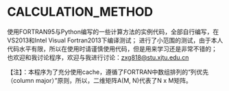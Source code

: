 # CALCULATION_METHOD
使用FORTRAN95与Python编写的一些计算方法的实例代码，全部自行编写，在VS2013和Intel Visual Fortran2013下编译测试；
进行了小范围的测试，由于本人代码水平有限，所以在使用时请谨慎使用代码，但是用来学习还是非常不错的；
也欢迎和我讨论程序，欢迎与我进行讨论：zxg818@stu.xjtu.edu.cn

【注】：本程序为了充分使用cache，遵循了FORTRAN中数组排列的“列优先（column major）”原则，所以，二维矩阵A(M, N)代表了N x M矩阵。

